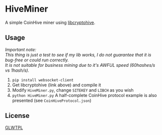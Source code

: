 # HiveMiner #
A simple CoinHive miner using [libcryptohive](https://github.com/EZForever/libcryptohive).
  
## Usage ##
*Important note:  
This thing is just a test to see if my lib works, I do not guarantee that it is bug-free or could run correctly.  
It is not suitable for business mining due to it's AWFUL speed (60hashes/s vs 1hash/s).*  
1. `pip install websocket-client`
2. Get libcryptohive (link above) and compile it
3. Modify `HiveMiner.py`, change `SITEKEY` and `LIBCH` as you wish
4. `python HiveMiner.py`
A half-complete CoinHive protocol example is also presented (see `CoinHiveProtocol.json`)
  
## License ##
[GLWTPL](https://github.com/me-shaon/GLWTPL/blob/master/LICENSE)  
